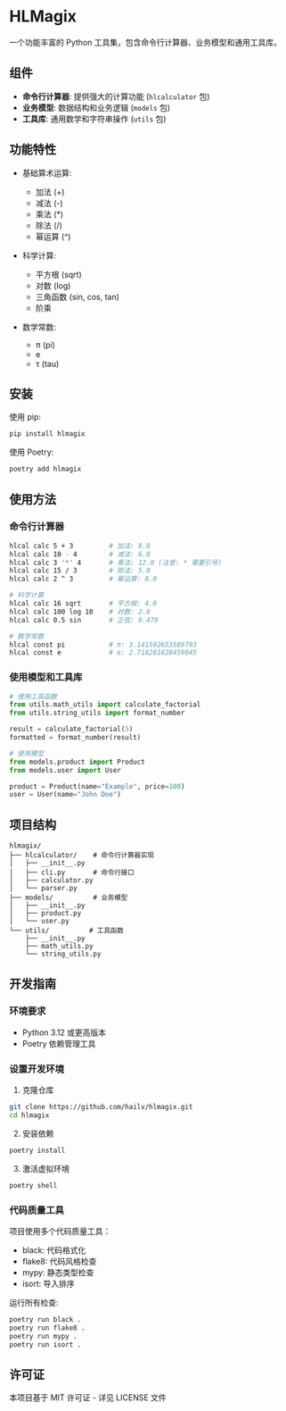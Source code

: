 # HLMagix

一个功能丰富的 Python 工具集，包含命令行计算器、业务模型和通用工具库。

## 组件

- **命令行计算器**: 提供强大的计算功能 (`hlcalculator` 包)
- **业务模型**: 数据结构和业务逻辑 (`models` 包)
- **工具库**: 通用数学和字符串操作 (`utils` 包)

## 功能特性

- 基础算术运算:
  - 加法 (+)
  - 减法 (-)
  - 乘法 (*)
  - 除法 (/)
  - 幂运算 (^)

- 科学计算:
  - 平方根 (sqrt)
  - 对数 (log)
  - 三角函数 (sin, cos, tan)
  - 阶乘

- 数学常数:
  - π (pi)
  - e
  - τ (tau)

## 安装

使用 pip:
```bash
pip install hlmagix
```

使用 Poetry:
```bash
poetry add hlmagix
```

## 使用方法

### 命令行计算器

```bash
hlcal calc 5 + 3         # 加法: 8.0
hlcal calc 10 - 4        # 减法: 6.0
hlcal calc 3 '*' 4       # 乘法: 12.0 (注意: * 需要引号)
hlcal calc 15 / 3        # 除法: 5.0
hlcal calc 2 ^ 3         # 幂运算: 8.0

# 科学计算
hlcal calc 16 sqrt       # 平方根: 4.0
hlcal calc 100 log 10    # 对数: 2.0
hlcal calc 0.5 sin       # 正弦: 0.479

# 数学常数
hlcal const pi           # π: 3.141592653589793
hlcal const e            # e: 2.718281828459045
```

### 使用模型和工具库

```python
# 使用工具函数
from utils.math_utils import calculate_factorial
from utils.string_utils import format_number

result = calculate_factorial(5)
formatted = format_number(result)

# 使用模型
from models.product import Product
from models.user import User

product = Product(name="Example", price=100)
user = User(name="John Doe")
```

## 项目结构

```
hlmagix/
├── hlcalculator/    # 命令行计算器实现
│   ├── __init__.py
│   ├── cli.py       # 命令行接口
│   ├── calculator.py
│   └── parser.py
├── models/          # 业务模型
│   ├── __init__.py
│   ├── product.py
│   └── user.py
└── utils/          # 工具函数
    ├── __init__.py
    ├── math_utils.py
    └── string_utils.py
```

## 开发指南

### 环境要求

- Python 3.12 或更高版本
- Poetry 依赖管理工具

### 设置开发环境

1. 克隆仓库
```bash
git clone https://github.com/hailv/hlmagix.git
cd hlmagix
```

2. 安装依赖
```bash
poetry install
```

3. 激活虚拟环境
```bash
poetry shell
```

### 代码质量工具

项目使用多个代码质量工具：

- black: 代码格式化
- flake8: 代码风格检查
- mypy: 静态类型检查
- isort: 导入排序

运行所有检查:
```bash
poetry run black .
poetry run flake8 .
poetry run mypy .
poetry run isort .
```

## 许可证

本项目基于 MIT 许可证 - 详见 LICENSE 文件
